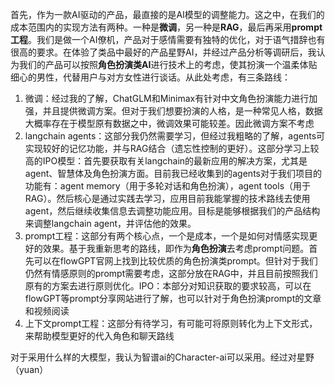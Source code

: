 首先，作为一款AI驱动的产品，最直接的是AI模型的调整能力。这之中，在我们的成本范围内的实现方法有两种。一种是**微调**，另一种是**RAG**，最后再采用**prompt工程**。我们是做一个AI僚机，产品对于感情需要有独特的优化，对于语气措辞也有很高的要求。在体验了类品中最好的产品星野AI，并经过产品分析等调研后，我认为我们的产品可以按照**角色扮演类AI**进行技术上的考虑，使其扮演一个温柔体贴细心的男性，代替用户与对方女性进行谈话。从此处考虑，有三条路线：
1. 微调：经过我的了解，ChatGLM和Minimax有针对中文角色扮演能力进行加强，并且提供微调方案。但对于我们想要扮演的人格，是一种常见人格，数据大概率存在于模型原有数据之中，微调效果可能较差。因此微调方案不考虑
2. langchain agents：这部分我仍然需要学习，但经过我粗略的了解，agents可实现较好的记忆功能，并与RAG结合（遗忘性控制的更好）。这部分学习上较高的IPO模型：首先要获取有关langchain的最新应用的解决方案，尤其是agent、智慧体及角色扮演方面。目前我已经收集到的agents对于我们项目的功能有：agent memory（用于多轮对话和角色扮演），agent tools（用于RAG）。然后核心是通过实践去学习，应用目前我能掌握的技术路线去使用agent，然后继续收集信息去调整功能应用。目标是能够根据我们的产品结构来调整langchain agent，并评估他的效果。
3. prompt工程：这部分有两个核心点，一个是成本，一个是如何对情感实现更好的效果。基于我重新思考的路线，即作为**角色扮演**去考虑prompt问题。首先可以在flowGPT官网上找到比较优质的角色扮演类prompt。但针对于我们仍然有情感原则的prompt需要考虑，这部分放在RAG中，并且目前按照我们原有的方案去进行原则优化。IPO：本部分对知识获取的要求较高，可以在flowGPT等prompt分享网站进行了解，也可以针对于角色扮演prompt的文章和视频阅读
4. 上下文prompt工程：这部分有待学习，有可能可将原则转化为上下文形式，来帮助模型更好的代入角色和聊天路线

对于采用什么样的大模型，我认为智谱ai的Character-ai可以采用。经过对星野（yuan）
